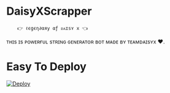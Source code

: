 # DaisyXScrapper
        👉 ℓєgєη∂αяу αƒ ᴅᴀɪsʏ x 👈
ᴛʜɪs ɪs ᴘᴏᴡᴇʀғᴜʟ sᴛʀɪɴɢ ɢᴇɴᴇʀᴀᴛᴏʀ ʙᴏᴛ ᴍᴀᴅᴇ ʙʏ ᴛᴇᴀᴍᴅᴀɪsʏx ❤. 


# Easy To Deploy
[![Deploy](https://www.herokucdn.com/deploy/button.svg)](https://heroku.com/deploy?template=https://github.com/SkemTools/DaisyXScrapper)
